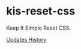 # kis-reset-css
Keep It Simple Reset CSS.

[Updates History](https://github.com/rnyweb/kis-reset-css/commits/main/reset.css)
